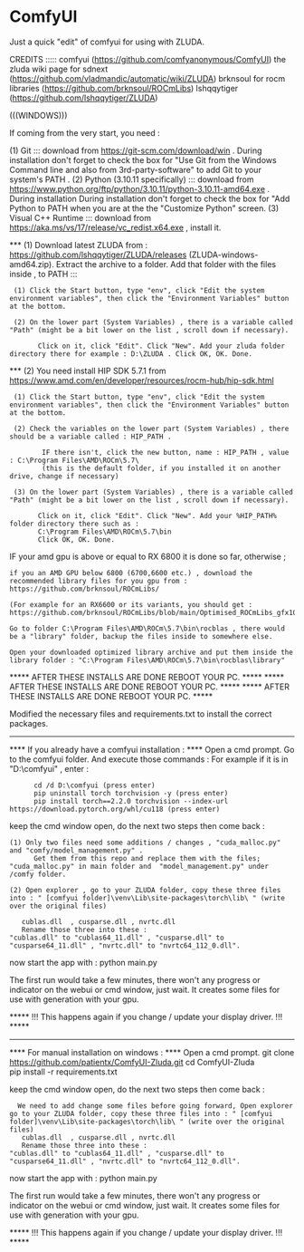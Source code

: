 ComfyUI
=======
Just a quick "edit" of comfyui for using with ZLUDA.

CREDITS ::::: comfyui (https://github.com/comfyanonymous/ComfyUI)
              the zluda wiki page for sdnext (https://github.com/vladmandic/automatic/wiki/ZLUDA)
              brknsoul for rocm libraries (https://github.com/brknsoul/ROCmLibs)
              lshqqytiger (https://github.com/lshqqytiger/ZLUDA)
						
           
              
  (((WINDOWS)))
  
If coming from the very start, you need :

(1) Git                            ::: download from https://git-scm.com/download/win . 
    During installation don't forget to check the box for "Use Git from the Windows Command line and also from 3rd-party-software" to add Git to your system's PATH .
(2) Python (3.10.11 specifically)  ::: download from https://www.python.org/ftp/python/3.10.11/python-3.10.11-amd64.exe . During installation
    During installation don't forget to check the box for "Add Python to PATH when you are at the the "Customize Python" screen.
(3) Visual C++ Runtime             ::: download from https://aka.ms/vs/17/release/vc_redist.x64.exe , install it.

*** (1) Download latest ZLUDA from : https://github.com/lshqqytiger/ZLUDA/releases (ZLUDA-windows-amd64.zip). Extract the archive to a folder.
  Add that folder with the files inside , to PATH :::
 
     (1) Click the Start button, type "env", click "Edit the system environment variables", then click the "Environment Variables" button at the bottom.
     
     (2) On the lower part (System Variables) , there is a variable called "Path" (might be a bit lower on the list , scroll down if necessary).
     
           Click on it, click "Edit". Click "New". Add your zluda folder directory there for example : D:\ZLUDA . Click OK, OK. Done.

*** (2) You need install HIP SDK 5.7.1 from https://www.amd.com/en/developer/resources/rocm-hub/hip-sdk.html
      
     (1) Click the Start button, type "env", click "Edit the system environment variables", then click the "Environment Variables" button at the bottom.
     
     (2) Check the variables on the lower part (System Variables) , there should be a variable called : HIP_PATH . 
     
            IF there isn't, click the new button, name : HIP_PATH , value : C:\Program Files\AMD\ROCm\5.7\ 
            (this is the default folder, if you installed it on another drive, change if necessary)
            
     (3) On the lower part (System Variables) , there is a variable called "Path" (might be a bit lower on the list , scroll down if necessary). 
     
           Click on it, click "Edit". Click "New". Add your %HIP_PATH% folder directory there such as : 
           C:\Program Files\AMD\ROCm\5.7\bin
           Click OK, OK. Done.

IF your amd gpu is above or equal to RX 6800 it is done so far, otherwise ;

    if you an AMD GPU below 6800 (6700,6600 etc.) , download the recommended library files for you gpu from : https://github.com/brknsoul/ROCmLibs/
    
    (For example for an RX6600 or its variants, you should get : https://github.com/brknsoul/ROCmLibs/blob/main/Optimised_ROCmLibs_gfx1032.7z)
    
    Go to folder C:\Program Files\AMD\ROCm\5.7\bin\rocblas , there would be a "library" folder, backup the files inside to somewhere else. 
    
    Open your downloaded optimized library archive and put them inside the library folder : "C:\Program Files\AMD\ROCm\5.7\bin\rocblas\library"

***** AFTER THESE INSTALLS ARE DONE REBOOT YOUR PC.  *****
***** AFTER THESE INSTALLS ARE DONE REBOOT YOUR PC.  *****
***** AFTER THESE INSTALLS ARE DONE REBOOT YOUR PC.  *****

  Modified the necessary files and requirements.txt to install the correct packages.
 
 ------------------------------------------------------
 **** If you already have a comfyui installation : ****
      Open a cmd prompt.
        Go to the comfyui folder. And execute those commands :
        For example if it is in "D:\comfyui" , enter :  
          
          cd /d D:\comfyui (press enter) 
          pip uninstall torch torchvision -y (press enter) 
          pip install torch==2.2.0 torchvision --index-url https://download.pytorch.org/whl/cu118 (press enter) 
           
  keep the cmd window open, do the next two steps then come back :
          
    (1) Only two files need some additions / changes , "cuda_malloc.py" and "comfy/model_management.py" .
          Get them from this repo and replace them with the files; "cuda_malloc.py" in main folder and  "model_management.py" under /comfy folder.
    
    (2) Open explorer , go to your ZLUDA folder, copy these three files into : " [comfyui folder]\venv\Lib\site-packages\torch\lib\ " (write over the original files)
    
       cublas.dll  , cusparse.dll , nvrtc.dll 
       Rename those three into these :
    "cublas.dll" to "cublas64_11.dll" , "cusparse.dll" to "cusparse64_11.dll" , "nvrtc.dll" to "nvrtc64_112_0.dll".

  now start the app with :
    python main.py

  The first run would take a few minutes, there won't any progress or indicator on the webui or cmd window, just wait. It creates some files for use with generation with your gpu. 
    
***** !!! This happens again if you change / update your display driver. !!! *****
  
  ----------------------------------------------
  **** For manual installation on windows : **** 
    Open a cmd prompt.
      git clone https://github.com/patientx/ComfyUI-Zluda.git
      cd ComfyUI-Zluda  
      pip install -r requirements.txt

   keep the cmd window open, do the next two steps then come back :

      We need to add change some files before going forward, Open explorer go to your ZLUDA folder, copy these three files into : " [comfyui folder]\venv\Lib\site-packages\torch\lib\ " (write over the original files)
       cublas.dll  , cusparse.dll , nvrtc.dll 
       Rename those three into these :
    "cublas.dll" to "cublas64_11.dll" , "cusparse.dll" to "cusparse64_11.dll" , "nvrtc.dll" to "nvrtc64_112_0.dll".

  now start the app with :
    python main.py

  The first run would take a few minutes, there won't any progress or indicator on the webui or cmd window, just wait. It creates some files for use with generation with your gpu. 
    
***** !!! This happens again if you change / update your display driver. !!! *****




      






